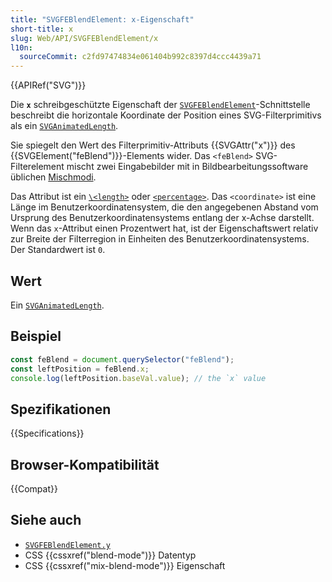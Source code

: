 ```yaml
---
title: "SVGFEBlendElement: x-Eigenschaft"
short-title: x
slug: Web/API/SVGFEBlendElement/x
l10n:
  sourceCommit: c2fd97474834e061404b992c8397d4ccc4439a71
---
```


{{APIRef("SVG")}}

Die **`x`** schreibgeschützte Eigenschaft der [`SVGFEBlendElement`](/de/docs/Web/API/SVGFEBlendElement)-Schnittstelle beschreibt die horizontale Koordinate der Position eines SVG-Filterprimitivs als ein [`SVGAnimatedLength`](/de/docs/Web/API/SVGAnimatedLength).

Sie spiegelt den Wert des Filterprimitiv-Attributs {{SVGAttr("x")}} des {{SVGElement("feBlend")}}-Elements wider. Das `<feBlend>` SVG-Filterelement mischt zwei Eingabebilder mit in Bildbearbeitungssoftware üblichen [Mischmodi](/de/docs/Web/CSS/blend-mode).

Das Attribut ist ein [`\<length>`](/de/docs/Web/SVG/Guides/Content_type#length) oder [`<percentage>`](/de/docs/Web/SVG/Guides/Content_type#percentage). Das `<coordinate>` ist eine Länge im Benutzerkoordinatensystem, die den angegebenen Abstand vom Ursprung des Benutzerkoordinatensystems entlang der x-Achse darstellt. Wenn das `x`-Attribut einen Prozentwert hat, ist der Eigenschaftswert relativ zur Breite der Filterregion in Einheiten des Benutzerkoordinatensystems. Der Standardwert ist `0`.

## Wert

Ein [`SVGAnimatedLength`](/de/docs/Web/API/SVGAnimatedLength).

## Beispiel

```js
const feBlend = document.querySelector("feBlend");
const leftPosition = feBlend.x;
console.log(leftPosition.baseVal.value); // the `x` value
```

## Spezifikationen

{{Specifications}}

## Browser-Kompatibilität

{{Compat}}

## Siehe auch

- [`SVGFEBlendElement.y`](/de/docs/Web/API/SVGFEBlendElement/y)
- CSS {{cssxref("blend-mode")}} Datentyp
- CSS {{cssxref("mix-blend-mode")}} Eigenschaft
